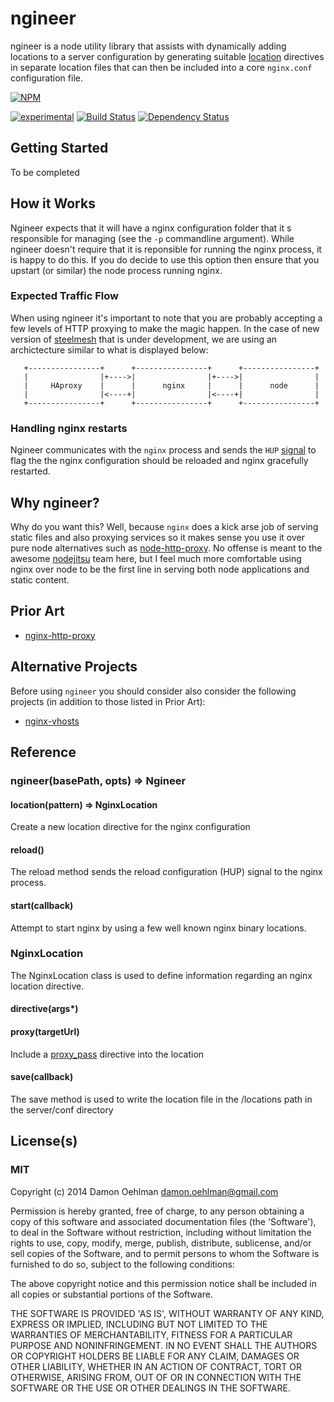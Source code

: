 # ngineer

ngineer is a node utility library that assists with dynamically adding
locations to a server configuration by generating suitable
[location](http://wiki.nginx.org/HttpCoreModule#location) directives in
separate location files that can then be included into a core `nginx.conf`
configuration file.


[![NPM](https://nodei.co/npm/ngineer.png)](https://nodei.co/npm/ngineer/)

[![experimental](https://img.shields.io/badge/stability-experimental-red.svg)](https://github.com/badges/stability-badges) [![Build Status](https://img.shields.io/travis/DamonOehlman/ngineer.svg?branch=master)](https://travis-ci.org/DamonOehlman/ngineer) [![Dependency Status](https://david-dm.org/DamonOehlman/ngineer.svg)](https://david-dm.org/DamonOehlman/ngineer) 

## Getting Started

To be completed


## How it Works

Ngineer expects that it will have a nginx configuration folder that it s responsible for managing (see the `-p` commandline argument).  While ngineer doesn't require that it is reponsible for running the nginx process, it is happy to do this.  If you do decide to use this option then ensure that you upstart (or similar) the node process running nginx.

### Expected Traffic Flow

When using ngineer it's important to note that you are probably accepting a few levels of HTTP proxying to make the magic happen.  In the case of new version of [steelmesh](https://github.com/steelmesh/steelmesh) that is under development, we are using an archictecture similar to what is displayed below:

```
   +----------------+      +----------------+      +----------------+
   |                |+---->|                |+---->|                |
   |     HAproxy    |      |      nginx     |      |      node      |
   |                |<----+|                |<----+|                |
   +----------------+      +----------------+      +----------------+
```

### Handling nginx restarts

Ngineer communicates with the `nginx` process and sends the `HUP` [signal](http://wiki.nginx.org/CommandLine#Loading_a_New_Configuration_Using_Signals)
to flag the the nginx configuration should be reloaded and nginx gracefully restarted.


## Why ngineer?

Why do you want this?  Well, because `nginx` does a kick arse job of serving
static files and also proxying services so it makes sense you use it over
pure node alternatives such as [node-http-proxy](https://github.com/nodejitsu/node-http-proxy).
No offense is meant to the awesome [nodejitsu](nodejitsu.com) team here, but
I feel much more comfortable using nginx over node to be the first line in
serving both node applications and static content.

## Prior Art

- [nginx-http-proxy](https://github.com/liamoehlman/nginx-http-proxy)

## Alternative Projects

Before using `ngineer` you should consider also consider the following
projects (in addition to those listed in Prior Art):

- [nginx-vhosts](https://github.com/maxogden/nginx-vhosts)

## Reference

### ngineer(basePath, opts) => Ngineer

#### location(pattern) => NginxLocation

Create a new location directive for the nginx configuration

#### reload()

The reload method sends the reload configuration (HUP) signal to the nginx process.

#### start(callback)

Attempt to start nginx by using a few well known nginx binary locations.

### NginxLocation

The NginxLocation class is used to define information regarding an nginx
location directive.

#### directive(args*)

#### proxy(targetUrl)

Include a [proxy_pass](http://wiki.nginx.org/HttpProxyModule#proxy_pass)
directive into the location

#### save(callback)

The save method is used to write the location file in the /locations path
in the server/conf directory

## License(s)

### MIT

Copyright (c) 2014 Damon Oehlman <damon.oehlman@gmail.com>

Permission is hereby granted, free of charge, to any person obtaining
a copy of this software and associated documentation files (the
'Software'), to deal in the Software without restriction, including
without limitation the rights to use, copy, modify, merge, publish,
distribute, sublicense, and/or sell copies of the Software, and to
permit persons to whom the Software is furnished to do so, subject to
the following conditions:

The above copyright notice and this permission notice shall be
included in all copies or substantial portions of the Software.

THE SOFTWARE IS PROVIDED 'AS IS', WITHOUT WARRANTY OF ANY KIND,
EXPRESS OR IMPLIED, INCLUDING BUT NOT LIMITED TO THE WARRANTIES OF
MERCHANTABILITY, FITNESS FOR A PARTICULAR PURPOSE AND NONINFRINGEMENT.
IN NO EVENT SHALL THE AUTHORS OR COPYRIGHT HOLDERS BE LIABLE FOR ANY
CLAIM, DAMAGES OR OTHER LIABILITY, WHETHER IN AN ACTION OF CONTRACT,
TORT OR OTHERWISE, ARISING FROM, OUT OF OR IN CONNECTION WITH THE
SOFTWARE OR THE USE OR OTHER DEALINGS IN THE SOFTWARE.
